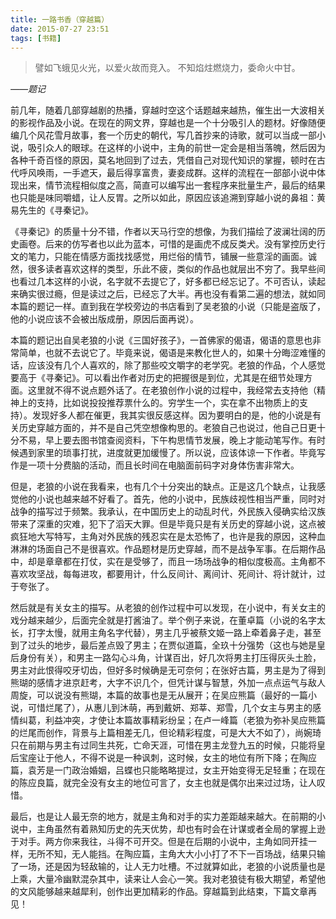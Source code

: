 ```yaml
---
title: 一路书香（穿越篇）
date: 2015-07-27 23:51
tags: [书籍]
---
```


>譬如飞蛾见火光，以爱火故而竞入。
不知焰炷燃烧力，委命火中甘。

*——题记*

前几年，随着几部穿越剧的热播，穿越时空这个话题越来越热，催生出一大波相关的影视作品及小说。在现在的网文界，穿越也是一个十分吸引人的题材。好像随便编几个风花雪月故事，套一个历史的朝代，写几首抄来的诗歌，就可以当成一部小说，吸引众人的眼球。在这样的小说中，主角的前世一定会是相当落魄，然后因为各种千奇百怪的原因，莫名地回到了过去，凭借自己对现代知识的掌握，顿时在古代呼风唤雨，一手遮天，最后得享富贵，妻妾成群。这样的流程在一部部小说中体现出来，情节流程相似度之高，简直可以编写出一套程序来批量生产，最后的结果也只能是味同嚼蜡，让人反胃。之所以如此，原因应该追溯到穿越小说的鼻祖：黄易先生的《寻秦记》。

《寻秦记》的质量十分不错，作者以天马行空的想像，为我们描绘了波澜壮阔的历史画卷。后来的仿写者也以此为蓝本，可惜的是画虎不成反类犬。没有掌控历史行文的笔力，只能在情感方面找找感觉，用烂俗的情节，铺展一些意淫的画面。诚然，很多读者喜欢这样的类型，乐此不疲，类似的作品也就层出不穷了。我早些间也看过几本这样的小说，名字就不去提它了，好多都已经忘记了。不可否认，读起来确实很过瘾，但是读过之后，已经忘了大半。再也没有看第二遍的想法，就如同本篇的题记一样。直到我在学校旁边的书店看到了吴老狼的小说（只能是盗版了，他的小说应该不会被出版成册，原因后面再说）。

本篇的题记出自吴老狼的小说《三国好孩子》，一首佛家的偈语，偈语的意思也非常简单，也就不去说它了。毕竟来说，偈语是来教化世人的，如果十分晦涩难懂的话，应该没有几个人喜欢的，除了那些咬文嚼字的老学究。老狼的作品，个人感觉要高于《寻秦记》。可以看出作者对历史的把握很是到位，尤其是在细节处理方面。这里就不得不说点题外话了。在老狼创作小说的过程中，我经常去支持他（精神上的支持，比如说投投推荐票什么的。穷学生一个，实在拿不出物质上的支持）。发现好多人都在催更，我其实很反感这样。因为要明白的是，他的小说是有关历史穿越方面的，并不是自己凭空想像构思的。老狼自己也说过，他自己日更十分不易，早上要去图书馆查阅资料，下午构思情节发展，晚上才能动笔写作。有时候遇到家里的琐事打扰，进度就更加缓慢了。所以说，应该体谅一下作者。毕竟写作是一项十分费脑的活动，而且长时间在电脑面前码字对身体伤害非常大。

但是，老狼的小说在我看来，也有几个十分突出的缺点。正是这几个缺点，让我感觉他的小说也越来越不好看了。首先，他的小说中，民族歧视性相当严重，同时对战争的描写过于频繁。我承认，在中国历史上的动乱时代，外民族入侵确实给汉族带来了深重的灾难，犯下了滔天大罪。但是毕竟只是有关历史的穿越小说，这点被疯狂地大写特写，主角对外民族的残忍实在是太恐怖了，也许是我的原因，这种血淋淋的场面自己不是很喜欢。作品题材是历史穿越，而不是战争军事。在后期作品中，却是章章都在打仗，实在是受够了，而且一场场战争的相似度极高。主角都不喜欢攻坚战，每每进攻，都要用计，什么反间计、离间计、死间计、将计就计，过于夸张了。

然后就是有关女主的描写。从老狼的创作过程中可以发现，在小说中，有关女主的戏分越来越少，后面完全就是打酱油了。举个例子来说，在董卓篇（小说的名字太长，打字太慢，就用主角名字代替），男主几乎被蔡文姬一路上牵着鼻子走，甚至到了过头的地步，最后差点毁了男主；在贾似道篇，全玖十分强势（这也与她是皇后身份有关），和男主一路勾心斗角，计谋百出，好几次将男主打压得灰头土脸，男主对此恨得咬牙切齿，但好多时候确是无可奈何；在张好古篇，男主是为了得到熊瑚的感情才进京赶考，大字不识几个，但凭计谋与智慧，外加一点点运气与敌人周旋，可以说没有熊瑚，本篇的故事也是无从展开；在吴应熊篇（最好的一篇小说，可惜烂尾了），从惠儿到沐萌，再到戴妍、郑莘、郑雪，几个女主与男主的感情纠葛，利益冲突，才使让本篇故事精彩纷呈；在卢一峰篇（老狼为弥补吴应熊篇的烂尾而创作，背景与上篇相差无几，但论精彩程度，可是大大不如了），尚婉琦只在前期与男主有过同生共死，亡命天涯，可惜在男主龙登九五的时候，只能将皇后宝座让于他人，不得不说是一种讽刺，这时候，女主的地位有所下降；在陶应篇，袁芳是一门政治婚姻，吕蝶也只能略略提过，女主开始变得无足轻重；在现在的陈应良篇，就完全没有女主的地位可言了，女主也就是偶尔出来过过场，让人叹惜。

最后，也是让人最无奈的地方，就是主角和对手的实力差距越来越大。在前期的小说中，主角虽然有着熟知历史的先天优势，却也有时会在计谋或者全局的掌握上逊于对手。两方你来我往，斗得不可开交。但是在后期的小说中，主角如同开挂一样，无所不知，无人能挡。在陶应篇，主角大大小小打了不下一百场战，结果只输了一场，还是因为轻敌输的，让人无力吐槽。不过就算如此，老狼的小说质量也是上乘，大量冷幽默混杂其中，读来让人会心一笑。我对老狼徒有极大期望，希望他的文风能够越来越犀利，创作出更加精彩的作品。穿越篇到此结束，下篇文章再见！
